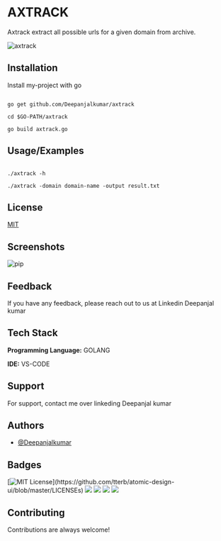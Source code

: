
# AXTRACK

Axtrack extract all possible urls for a given domain from archive.

![axtrack](https://user-images.githubusercontent.com/55708909/123974992-ac322f00-d9da-11eb-8eb8-81becd7a15ff.png)


    
## Installation 

Install my-project with go

```

go get github.com/Deepanjalkumar/axtrack

cd $GO-PATH/axtrack

go build axtrack.go
```
    
## Usage/Examples

```GOLANG

./axtrack -h

./axtrack -domain domain-name -output result.txt
```

  
## License

[MIT](https://choosealicense.com/licenses/mit/)

  
## Screenshots

![pip](https://user-images.githubusercontent.com/55708909/123727967-26b26000-d8b0-11eb-8a23-f6d8815b6d5b.png)

  
## Feedback

If you have any feedback, please reach out to us at Linkedin Deepanjal kumar

  
## Tech Stack

**Programming Language:** GOLANG

**IDE:** VS-CODE

  
## Support

For support, contact me over linkeding Deepanjal kumar

  
## Authors

- [@Deepanjalkumar](https://github.com/Deepanjalkumar)

  
## Badges

[![MIT License](https://img.shields.io/apm/l/atomic-design-ui.svg?)](https://github.com/tterb/atomic-design-ui/blob/master/LICENSEs)
![](https://img.shields.io/badge/OS-Linux-informational?style=flat&logo=linux&logoColor=white&color=2bbc8a)
![](https://img.shields.io/badge/Code-Golang-informational?style=flat&logo=go&logoColor=white&color=2bbc8a)
![](https://img.shields.io/badge/Code-Python-informational?style=flat&logo=python&logoColor=white&color=2bbc8a)
![](https://img.shields.io/badge/Shell-Bash-informational?style=flat&logo=gnu-bash&logoColor=white&color=2bbc8a)


  
## Contributing

Contributions are always welcome!


